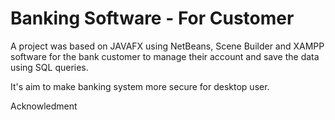 
# Banking Software - For Customer

A project was based on JAVAFX using NetBeans, Scene Builder and XAMPP software for the bank customer to manage their account and save the data using SQL queries.

It's aim to make banking system more secure for desktop user.

Acknowledment
